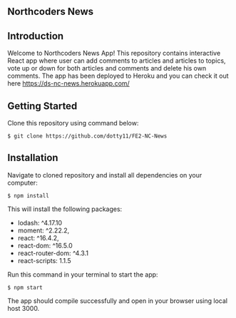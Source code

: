 ## Northcoders News

## Introduction

Welcome to Northcoders News App! This repository contains interactive React app where user can add comments to articles and articles to topics, vote up or down for both articles and comments and delete his own comments. The app has been deployed to Heroku and you can check it out here https://ds-nc-news.herokuapp.com/

## Getting Started

Clone this repository using command below:

`$ git clone https://github.com/dotty11/FE2-NC-News`

## Installation 

Navigate to cloned repository and install all dependencies on your computer:

`$ npm install`

This will install the following packages:

* lodash: ^4.17.10
* moment: ^2.22.2,
* react: ^16.4.2,
* react-dom: ^16.5.0
* react-router-dom: ^4.3.1
* react-scripts: 1.1.5

Run this command in your terminal to start the app:

`$ npm start`

The app should compile successfully and open in your browser using local host 3000.
